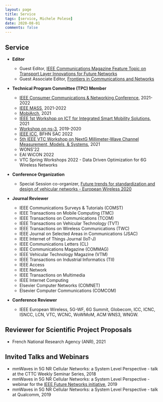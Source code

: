 ```yaml
---
layout: page
title: Service
tags: [service, Michele Polese]
date: 2020-08-01
comments: false
---
```


## Service

*   **Editor**

    *   Guest Editor, [IEEE Communications Magazine Feature Topic on Transport Layer Innovations for Future Networks](https://www.comsoc.org/publications/magazines/ieee-communications-magazine/cfp/transport-layer-innovations-future-networks)
    *   Guest Associate Editor, [Frontiers in Communications and Networks](https://www.frontiersin.org/research-topics/14683/integrated-access-and-backhaul-for-5g)

*   **Technical Program Committee (TPC) Member**

    *   [IEEE Consumer Communications & Networking Conference](https://ccnc2021.ieee-ccnc.org), 2021-2022
    *   [IEEE MASS](https://eng.auburn.edu/conference/ieee-mass2021/), 2021-2022
    *	[MobiArch](http://mobiwac-symposium.org/2021/), 2021
    *	[IEEE 1st Workshop on ICT for Integrated Smart Mobility Solutions](http://wowmom2021.iit.cnr.it/workshops/isms-2021/), 2021
    *   [Workshop on ns-3](https://www.nsnam.org/research/wns3/), 2019-2020
    *   [IEEE ICC](https://icc2021.ieee-icc.org), BFHN SAC 2022
    *   [5th IEEE VTC Workshop on NextG Millimeter-Wave Channel Measurement, Models, & Systems](https://tinyurl.com/mmw2021-fall), 2021
    *   WONS'22
    *   EAI WiCON 2022
    *   VTC Spring Workshops 2022 - Data Driven Optimization for 6G Wireless Networks


*   **Conference Organization**

    *   Special Session co-organizer, [Future trends for standardization and design of vehicular networks - European Wireless 2020](https://ew2020.european-wireless.org/wp-uploads/2020/01/WS2020-VeicularNetworks.pdf)

*   **Journal Reviewer**

    *   IEEE Communications Surveys & Tutorials (COMST)
    *   IEEE Transactions on Mobile Computing (TMC)
    *   IEEE Transactions on Communications (TCOM)
    *   IEEE Transactions on Vehicular Technology (TVT)
    *   IEEE Transactions on Wireless Communications (TWC)
    *   IEEE Journal on Selected Areas in Communications (JSAC)
    *   IEEE Internet of Things Journal (IoT-J)
    *   IEEE Communications Letters (CL)
    *   IEEE Communications Magazine (COMMAG)
    *   IEEE Vehicular Technology Magazine (VTM)
    *   IEEE Transactions on Industrial Informatics (TII)
    *   IEEE Access
    *   IEEE Network
    *   IEEE Transactions on Multimedia
    *   IEEE Internet Computing
    *   Elsevier Computer Networks (COMNET)
    *   Elsevier Computer Communications (COMCOM)

*   **Conference Reviewer**

    *   IEEE European Wireless, 5G-WF, 6G Summit, Globecom, ICC, ICNC, ISNCC, LCN, VTC, WCNC, WoWMoM, ACM WNS3, WNGW.


## Reviewer for Scientific Project Proposals

* French National Research Agency (ANR), 2021


## Invited Talks and Webinars

*   mmWaves in 5G NR Cellular Networks: a System Level Perspective - talk at the CTTC Weekly Seminar Series, 2018
*   mmWaves in 5G NR Cellular Networks: a System Level Perspective - webinar for the [IEEE Future Networks initiative](https://ieee.webex.com/ieee/onstage/playback.php?RCID=722a9b6083d57fec282406316b6358ea), 2019
*   mmWaves in 5G NR Cellular Networks: a System Level Perspective - talk at Qualcomm, 2019


